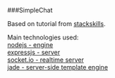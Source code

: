 ###SimpleChat

Based on tutorial from [stackskills](https://stackskills.com).

Main technologies used:<br>
[nodejs - engine](https://nodejs.org/en/)<br>
[expressjs - server](http://expressjs.com/)<br>
[socket.io - realtime server](http://socket.io/)<br>
[jade - server-side template engine](http://jade-lang.com/)<br>